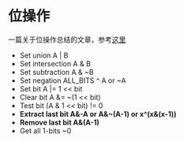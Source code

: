 # 位操作

一篇关于位操作总结的文章，参考[这里](https://leetcode.com/problems/sum-of-two-integers/discuss/84278/A-summary:-how-to-use-bit-manipulation-to-solve-problems-easily-and-efficiently)

- Set union A | B
- Set intersection A & B
- Set subtraction A & ~B
- Set negation ALL_BITS ^ A or ~A
- Set bit A |= 1 << bit
- Clear bit A &= ~(1 << bit)
- Test bit (A & 1 << bit) != 0
- **Extract last bit A&-A or A&~(A-1) or x^(x&(x-1))**
- **Remove last bit A&(A-1)**
- Get all 1-bits ~0

